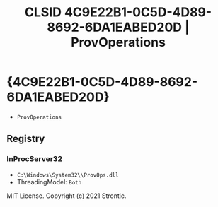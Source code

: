 ﻿---
title: "CLSID 4C9E22B1-0C5D-4D89-8692-6DA1EABED20D | ProvOperations"
excerpt: What is COM-Object CLSID 4C9E22B1-0C5D-4D89-8692-6DA1EABED20D?
---

# {4C9E22B1-0C5D-4D89-8692-6DA1EABED20D}

* `ProvOperations`

## Registry


### InProcServer32

* `C:\Windows\System32\\ProvOps.dll`
* ThreadingModel: `Both`

MIT License. Copyright (c) 2021 Strontic.


